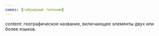 ```yaml
---
names: [гибридный топоним]
---
```


content: географическое название, включающее элементы двух или более языков.
